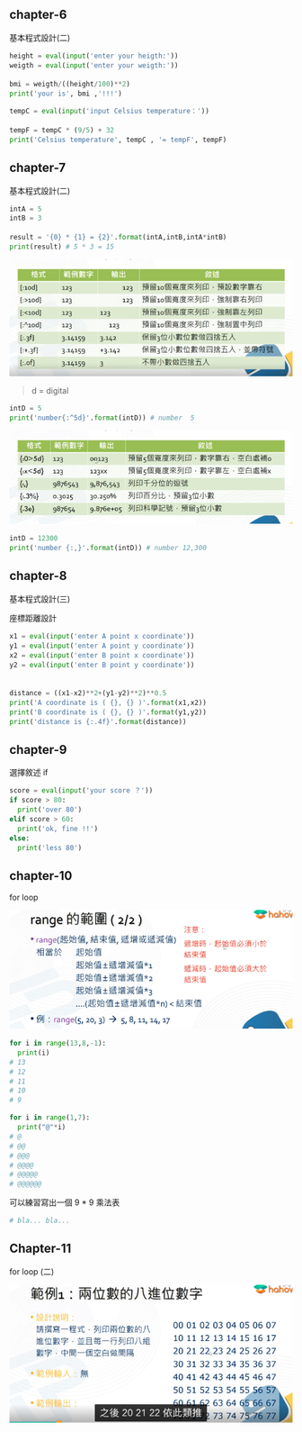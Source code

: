 

## chapter-6

基本程式設計(二)

```python
height = eval(input('enter your heigth:')) 
weigth = eval(input('enter your weigth:'))

bmi = weigth/((height/100)**2)
print('your is', bmi ,'!!!')
```

```python
tempC = eval(input('input Celsius temperature：'))

tempF = tempC * (9/5) + 32
print('Celsius temperature', tempC , '= tempF', tempF)
```



## chapter-7

基本程式設計(二)

```python
intA = 5
intB = 3

result = '{0} * {1} = {2}'.format(intA,intB,intA*intB)
print(result) # 5 * 3 = 15
```

![](./images/form.png)

> d = digital

```python
intD = 5 
print('number{:^5d}'.format(intD)) # number  5  
```

![](./images/form-2.png)

```python
intD = 12300
print('number {:,}'.format(intD)) # number 12,300
```



## chapter-8

基本程式設計(三)

座標距離設計

```python
x1 = eval(input('enter A point x coordinate'))
y1 = eval(input('enter A point y coordinate'))
x2 = eval(input('enter B point x coordinate'))
y2 = eval(input('enter B point y coordinate'))


distance = ((x1-x2)**2+(y1-y2)**2)**0.5
print('A coordinate is ( {}, {} )'.format(x1,x2))
print('B coordinate is ( {}, {} )'.format(y1,y2))
print('distance is {:.4f}'.format(distance))
```



## chapter-9

選擇敘述 if 

```python
score = eval(input('your score ？'))
if score > 80: 
  print('over 80')
elif score > 60:
  print('ok, fine !!')
else:
  print('less 80')
```



## chapter-10

for loop 

![](./images/for-loop.png)

```python
for i in range(13,8,-1):
  print(i)
# 13
# 12
# 11
# 10
# 9
```

```python
for i in range(1,7):
  print("@"*i)
# @
# @@
# @@@
# @@@@
# @@@@@
# @@@@@@
```

可以練習寫出一個 9 * 9 乘法表

```python
# bla... bla...
```

## Chapter-11

for loop (二)

![](./images/for-loop-2.png)